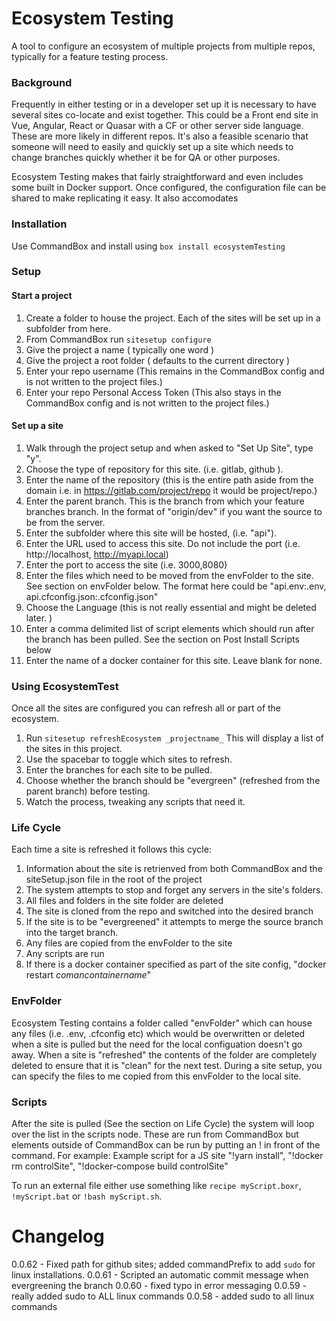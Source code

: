 # Ecosystem Testing
A tool to configure an ecosystem of multiple projects from multiple repos, typically for a feature testing process.

### Background
Frequently in either testing or in a developer set up it is necessary to have several sites co-locate and
exist together. This could be a Front end site in Vue, Angular, React or Quasar with a CF or other server
side language. These are more likely in different repos. It's also a feasible scenario that someone will
need to easily and quickly set up a site which needs to change branches quickly whether it be for QA or other
purposes. 

Ecosystem Testing makes that fairly straightforward and even includes some built in Docker support. Once configured,
the configuration file can be shared to make replicating it easy. It also accomodates 

### Installation
Use CommandBox and install using `box install ecosystemTesting`

### Setup

#### Start a project
1. Create a folder to house the project. Each of the sites will be set up in a subfolder from here. 
2. From CommandBox run `sitesetup configure`
3. Give the project a name ( typically one word )
4. Give the project a root folder ( defaults to the current directory )
5. Enter your repo username (This remains in the CommandBox config and is not written to the project files.)
6. Enter your repo Personal Access Token (This also stays in the CommandBox config and is not written to the project files.)


#### Set up a site
1. Walk through the project setup and when asked to "Set Up Site", type "y".
2. Choose the type of repository for this site. (i.e. gitlab, github ).
3. Enter the name of the repository (this is the entire path aside from the domain i.e. in https://gitlab.com/project/repo it would be project/repo.)
4. Enter the parent branch. This is the branch from which your feature branches branch. In the format of "origin/dev" if you want the source to be from the server. 
5. Enter the subfolder where this site will be hosted, (i.e. "api").
6. Enter the URL used to access this site. Do not include the port (i.e. http://localhost, http://myapi.local)
7. Enter the port to access the site (i.e. 3000,8080)
8. Enter the files which need to be moved from the envFolder to the site. See section on envFolder below. The format here could be "api.env:.env, api.cfconfig.json:.cfconfig.json"
9. Choose the Language (this is not really essential and might be deleted later. )
10. Enter a comma delimited list of script elements which should run after the branch has been pulled. See the section on Post Install Scripts below
11. Enter the name of a docker container for this site. Leave blank for none. 

### Using EcosystemTest
Once all the sites are configured you can refresh all or part of the ecosystem. 
1. Run `sitesetup refreshEcosystem _projectname_` This will display a list of the sites in this project.
2. Use the spacebar to toggle which sites to refresh.
3. Enter the branches for each site to be pulled.
4. Choose whether the branch should be "evergreen" (refreshed from the parent branch) before testing.
5. Watch the process, tweaking any scripts that need it. 

### Life Cycle
Each time a site is refreshed it follows this cycle:
1. Information about the site is retrienved from both CommandBox and the siteSetup.json file in the root of the project
2. The system attempts to stop and forget any servers in the site's folders.
3. All files and folders in the site folder are deleted
4. The site is cloned from the repo and switched into the desired branch
5. If the site is to be "evergreened" it attempts to merge the source branch into the target branch. 
6. Any files are copied from the envFolder to the site
7. Any scripts are run 
8. If there is a docker container specified as part of the site config, "docker restart _comancontainername_"


### EnvFolder
Ecosystem Testing contains a folder called "envFolder" which can house any files (i.e. .env, .cfconfig etc)
which would be overwritten or deleted when a site is pulled but the need for the local configuation doesn't go away. 
When a site is "refreshed" the contents of the folder are completely deleted to ensure that it is "clean" for the 
next test. During a site setup, you can specify the files to me copied from this envFolder to the local site. 


### Scripts
After the site is pulled (See the section on Life Cycle) the system will loop over the list in the scripts node. These are 
run from CommandBox but elements outside of CommandBox can be run by putting an ! in front of the command. For example:
Example script for a JS site
"!yarn install",
"!docker rm controlSite",
"!docker-compose build controlSite"

To run an external file either use something like `recipe myScript.boxr`, `!myScript.bat` or `!bash myScript.sh`.

# Changelog
0.0.62 - Fixed path for github sites; added commandPrefix to add `sudo` for linux installations.
0.0.61 - Scripted an automatic commit message when evergreening the branch
0.0.60 - fixed typo in error messaging
0.0.59 - really added sudo to ALL linux commands
0.0.58 - added sudo to all linux commands
